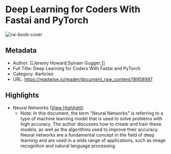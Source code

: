# Deep Learning for Coders With Fastai and PyTorch

![rw-book-cover](https://readwise-assets.s3.amazonaws.com/static/images/article2.74d541386bbf.png)

## Metadata
- Author: [[Jeremy  Howard;Sylvain Gugger;]]
- Full Title: Deep Learning for Coders With Fastai and PyTorch
- Category: #articles
- URL: https://readwise.io/reader/document_raw_content/18958997

## Highlights
- Neural Networks ([View Highlight](https://read.readwise.io/read/01hatrr8w63vwv709mfjvaxr07))
    - Note: In this document, the term "Neural Networks" is referring to a type of machine learning model that is used to solve problems with high accuracy. The author discusses how to create and train these models, as well as the algorithms used to improve their accuracy. Neural networks are a fundamental concept in the field of deep learning and are used in a wide range of applications, such as image recognition and natural language processing.
